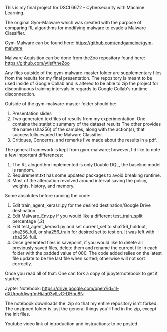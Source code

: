 This is my final project for DSCI 6672 - Cybersecurity with Machine Learning.

The original Gym-Malware which was created with the purpose of comparing RL algorithms for modifying malware to evade 
a Malware Classifier.

Gym-Malware can be found here: https://github.com/endgameinc/gym-malware

Malware Aquisition can be done from theZoo repository found here: https://github.com/ytisf/theZoo


Any files outside of the gym-malware-master folder are supplementary files from the results for my final presentation. 
The repository is meant to be used inside of Google Collab and is altered to be able to zip the project for discontinuous
training intervals in regards to Google Collab's runtime disconnection.

Outside of the gym-malware-master folder should be:
1. Presentation slides
2. Two generated textfiles of results from my experimentation. One contains the statistic summary of the dataset results
The other provides the name (sha256) of the samples, along with the action(s), that successfully evaded the Malware Classifier.
3. Critiques, Concerns, and remarks I've made about the results in a pdf.

The general framework is kept from gym-malware; however, I'd like to note a few important differences:
1. The RL alogorithm implemented is only Double DQL, the baseline model is random.
2. Requirement.txt has some updated packages to avoid breaking runtime.
3. Most of the altercation revolved around interval saving the policy, weights, history, and memory.

Some absolutes before running the code:
1. Edit train_agent_kerasrl.py for the desired destination/Google Drive destination
2. Edit Malware_Env.py if you would like a different test_train_split percentage (.2)
3. Edit test_agent_kerasrl.py and set current_set to sha256_holdout, sha256_full, or sha256_train for
desired set to test on. It was left with sha256_full.
4. Once generated files in savepoint, if you would like to delete all previously saved files, delete them and rename the
current file in each folder with the padded value of 000. The code added relies on the latest file update to be the last
file when sorted; otherwise will not sort correctly.

Once you read all of that: One can fork a copy of jupyternotebook to get it started.

Jypter Notebook: 
https://drive.google.com/open?id=1I-dXUroohAwgfmHiJq03ylLvC-DHnu8N

The notebook downloads the .zip so that my entire repository isn't forked. The unzipped folder is just the general things you'll find in the zip, except the init files.





Youtube video link of introduction and instructions: to be posted.
